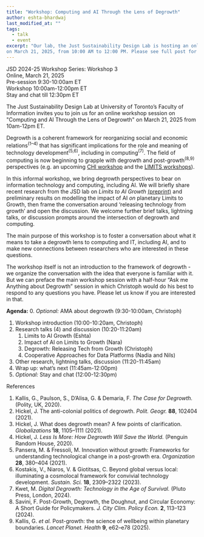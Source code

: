 ```yaml
---
title: "Workshop: Computing and AI Through the Lens of Degrowth"
author: eshta-bhardwaj
last_modified_at: ""
tags:
  - talk
  - event
excerpt: "Our lab, the Just Sustainability Design Lab is hosting an online open workshop session on Computing and AI Through the Lens of Degrowth 
on March 21, 2025, from 10:00 AM to 12:00 PM. Please see full post for details."
---
```

JSD 2024-25 Workshop Series: Workshop 3\
Online, March 21, 2025\
Pre-session 9:30-10:00am ET\
Workshop 10:00am-12:00pm ET\
Stay and chat till 12:30pm ET

The Just Sustainability Design Lab at University of Toronto’s Faculty of Information 
invites you to join us for an online workshop session on "Computing and AI Through the Lens of Degrowth" 
on March 21, 2025 from 10am-12pm ET. 

Degrowth is a coherent framework for reorganizing social and economic relations<sup>(1–4)</sup> that 
has significant implications for the role and meaning of technology development<sup>(5,6)</sup>, including in computing<sup>(7)</sup>. 
The field of computing is now beginning to grapple with degrowth and post-growth<sup>(8,9)</sup> perspectives (e.g. an upcoming 
[CHI workshop](https://pointed-waterlily-f95.notion.site/Advancing-Post-growth-HCI-15dec6ab184b809b8692ec6a3d578089) 
and the [LIMITS workshops](https://computingwithinlimits.org/2025/)).

In this informal workshop, we bring degrowth perspectives to bear on information technology and computing, 
including AI. We will briefly share recent research from the JSD lab on *Limits to AI Growth* [(preprint)](https://arxiv.org/abs/2501.17980v1) and 
preliminary results on modelling the impact of AI *on* planetary Limits to Growth, then frame the conversation 
around ‘releasing technology from growth’ and open the discussion. We welcome further brief talks, lightning talks, 
or discussion prompts around the intersection of degrowth and computing.

The main purpose of this workshop is to foster a conversation about what it means to take a degrowth 
lens to computing and IT, including AI, and to make new connections between researchers who are 
interested in these questions. 

The workshop itself is not an introduction to the framework of degrowth - we organize the 
conversation with the idea that everyone is familiar with it. But we can preface the main workshop 
session with a half-hour “Ask me Anything about Degrowth” session in which Christoph would do his best to 
respond to any questions you have. Please let us know if you are interested in that.


**Agenda:**
0. *Optional:* AMA about degrowth (9:30-10:00am, Christoph)
1. Workshop introduction (10:00-10:20am, Christoph)
2. Research talks (4) and discussion (10:20-11:20am)
	1. Limits to AI Growth (Eshta)
	2. Impact of AI on Limits to Growth (Nara)
	3. Degrowth: Releasing Tech from Growth (Christoph)
	4. Cooperative Approaches for Data Platforms (Nadia and Nils)
3. Other research, lightning talks, discussion (11:20-11:45am)
4. Wrap up: what’s next (11:45am-12:00pm)
5. *Optional:* Stay and chat (12:00-12:30pm)

References

1.	Kallis, G., Paulson, S., D’Alisa, G. & Demaria, F. *The Case for Degrowth.* (Polity, UK, 2020).
2.	Hickel, J. The anti-colonial politics of degrowth. *Polit. Geogr.* **88**, 102404 (2021).
3.	Hickel, J. What does degrowth mean? A few points of clarification. *Globalizations* **18**, 1105–1111 (2021).
4.	Hickel, J. *Less Is More: How Degrowth Will Save the World.* (Penguin Random House, 2020).
5.	Pansera, M. & Fressoli, M. Innovation without growth: Frameworks for understanding technological change in a post-growth era. *Organization* **28**, 380–404 (2021).
6.	Kostakis, V., Niaros, V. & Giotitsas, C. Beyond global versus local: illuminating a cosmolocal framework for convivial technology development. *Sustain. Sci.* **18**, 2309–2322 (2023).
7.	Kwet, M. *Digital Degrowth: Technology in the Age of Survival.* (Pluto Press, London, 2024).
8.	Savini, F. Post-Growth, Degrowth, the Doughnut, and Circular Economy: A Short Guide for Policymakers. *J. City Clim. Policy Econ.* **2**, 113–123 (2024).
9.	Kallis, G. *et al.* Post-growth: the science of wellbeing within planetary boundaries. *Lancet Planet. Health* **9**, e62–e78 (2025).

